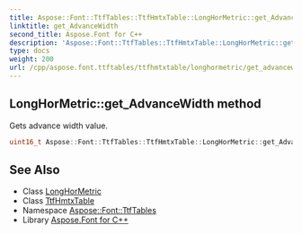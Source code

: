 ```yaml
---
title: Aspose::Font::TtfTables::TtfHmtxTable::LongHorMetric::get_AdvanceWidth method
linktitle: get_AdvanceWidth
second_title: Aspose.Font for C++
description: 'Aspose::Font::TtfTables::TtfHmtxTable::LongHorMetric::get_AdvanceWidth method. Gets advance width value in C++.'
type: docs
weight: 200
url: /cpp/aspose.font.ttftables/ttfhmtxtable/longhormetric/get_advancewidth/
---
```

## LongHorMetric::get_AdvanceWidth method


Gets advance width value.

```cpp
uint16_t Aspose::Font::TtfTables::TtfHmtxTable::LongHorMetric::get_AdvanceWidth() const
```

## See Also

* Class [LongHorMetric](../)
* Class [TtfHmtxTable](../../)
* Namespace [Aspose::Font::TtfTables](../../../)
* Library [Aspose.Font for C++](../../../../)
